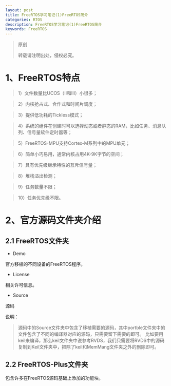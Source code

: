 ```yaml
---
layout: post
title: FreeRTOS学习笔记(1)FreeRTOS简介
categories: RTOS
description: FreeRTOS学习笔记(1)FreeRTOS简介
keywords: FreeRTOS
---
```


> 原创
> 
> 转载请注明出处，侵权必究。


# 1、FreeRTOS特点

>1）文件数量比UCOS（II和III）小很多；

>2）内核抢占式、合作式和时间片调度；

>3）提供低功耗的Tickless模式；

>4）系统的组件在创建时可以选择动态或者静态的RAM，比如任务、消息队列、信号量软件定时器等；

>5）FreeRTOS-MPU支持Cortex-M系列中的MPU单元；

>6）简单小巧易用，通常内核占用4K-9K字节的空间；

>7）具有优先级继承特性的互斥信号量；

>8）堆栈溢出检测；

>9）任务数量不限；

>10）任务优先级不限。

# 2、官方源码文件夹介绍
## 2.1 FreeRTOS文件夹
* Demo

官方移植的不同设备的FreeRTOS程序。

* License

相关许可信息。

* Source

源码

说明：

>源码中的Source文件夹中包含了移植需要的源码，其中portble文件夹中的文件包含了不同的编译器对应的源码，只需要留下需要的即可。
比如要用keil来编译，那么keil文件夹中说参考RVDS，我们只需要将RVDS中的源码复制到Keil文件夹中，把除了keil和MemMang文件夹之外的删除即可。

## 2.2 FreeRTOS-Plus文件夹
包含许多在FreeRTOS源码基础上添加的功能块。



